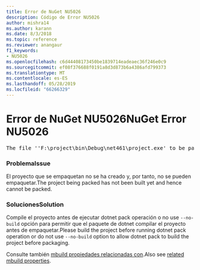 ```yaml
---
title: Error de NuGet NU5026
description: Código de Error NU5026
author: mishra14
ms.author: karann
ms.date: 8/3/2018
ms.topic: reference
ms.reviewer: anangaur
f1_keywords:
- NU5026
ms.openlocfilehash: c6d44408173450be1839714eadeaec36f246e0c9
ms.sourcegitcommit: ef08f376688f0191a8d3d873b6a4386afd799373
ms.translationtype: MT
ms.contentlocale: es-ES
ms.lasthandoff: 05/28/2019
ms.locfileid: "66266329"
---
```

# <a name="nuget-error-nu5026"></a><span data-ttu-id="dcc79-103">Error de NuGet NU5026</span><span class="sxs-lookup"><span data-stu-id="dcc79-103">NuGet Error NU5026</span></span>
<pre>The file ''F:\project\bin\Debug\net461\project.exe' to be packed was not found on disk.</pre>

### <a name="issue"></a><span data-ttu-id="dcc79-104">Problema</span><span class="sxs-lookup"><span data-stu-id="dcc79-104">Issue</span></span>

<span data-ttu-id="dcc79-105">El proyecto que se empaquetan no se ha creado y, por tanto, no se pueden empaquetar.</span><span class="sxs-lookup"><span data-stu-id="dcc79-105">The project being packed has not been built yet and hence cannot be packed.</span></span>


### <a name="solution"></a><span data-ttu-id="dcc79-106">Soluciones</span><span class="sxs-lookup"><span data-stu-id="dcc79-106">Solution</span></span>

<span data-ttu-id="dcc79-107">Compile el proyecto antes de ejecutar dotnet pack operación o no use `--no-build` opción para permitir que el paquete de dotnet compilar el proyecto antes de empaquetar.</span><span class="sxs-lookup"><span data-stu-id="dcc79-107">Please build the project before running dotnet pack operation or do not use `--no-build` option to allow dotnet pack to build the project before packaging.</span></span>

<span data-ttu-id="dcc79-108">Consulte también [mbuild propiedades relacionadas con](../msbuild-targets.md#output-assemblies).</span><span class="sxs-lookup"><span data-stu-id="dcc79-108">Also see [related mbuild properties](../msbuild-targets.md#output-assemblies).</span></span>

